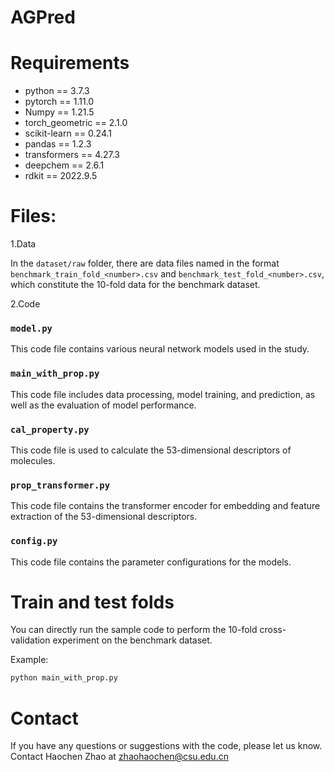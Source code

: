 # AGPred

# Requirements
* python == 3.7.3
* pytorch == 1.11.0
* Numpy == 1.21.5
* torch_geometric == 2.1.0
* scikit-learn == 0.24.1
* pandas == 1.2.3
* transformers == 4.27.3
* deepchem == 2.6.1
* rdkit == 2022.9.5


# Files:
1.Data

In the `dataset/raw` folder, there are data files named in the format `benchmark_train_fold_<number>.csv` and `benchmark_test_fold_<number>.csv`, which constitute the 10-fold data for the benchmark dataset.

2.Code
### `model.py`
This code file contains various neural network models used in the study.

### `main_with_prop.py`
This code file includes data processing, model training, and prediction, as well as the evaluation of model performance.

### `cal_property.py`
This code file is used to calculate the 53-dimensional descriptors of molecules.

### `prop_transformer.py`
This code file contains the transformer encoder for embedding and feature extraction of the 53-dimensional descriptors.

### `config.py`
This code file contains the parameter configurations for the models.


# Train and test folds
You can directly run the sample code to perform the 10-fold cross-validation experiment on the benchmark dataset.

Example:
```bash
python main_with_prop.py
```
# Contact 
If you have any questions or suggestions with the code, please let us know. Contact Haochen Zhao at zhaohaochen@csu.edu.cn
